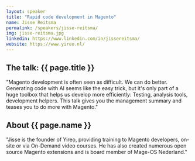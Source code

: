 ```yaml
---
layout: speaker
title: "Rapid code development in Magento"
name: Jisse Reitsma
permalink: /speakers/jisse-reitsma/
img: jisse-reitsma.jpg
linkedin: https://www.linkedin.com/in/jissereitsma/
website: https://www.yireo.nl/
---
```


## The talk: {{ page.title }}

<p>"Magento development is often seen as difficult. We can do better. Generating code with AI seems like the easy trick, but it's only part of a huge toolbox that helps us develop more efficiently: Testing, analysis tools, development helpers. This talk gives you the management summary and teases you to do more with Magento."</p>

## About {{ page.name }}

"Jisse is the founder of Yireo, providing training to Magento developers, on-site or via On-Demand video courses. He has also created numerous open source Magento extensions and is board member of Mage-OS Nederland."
